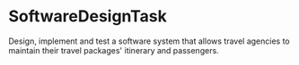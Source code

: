 # SoftwareDesignTask
Design, implement and test a software system that allows travel agencies to maintain their travel packages' itinerary and passengers.
